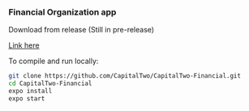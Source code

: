 ### Financial Organization app

Download from release (Still in pre-release)

[Link here]()

To compile and run locally: 

```bash
git clone https://github.com/CapitalTwo/CapitalTwo-Financial.git
cd CapitalTwo-Financial
expo install
expo start
```



